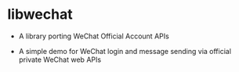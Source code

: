 libwechat
=========

* A library porting WeChat Official Account APIs

* A simple demo for WeChat login and message sending via  official private WeChat web APIs
